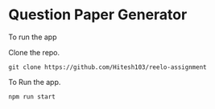 
# Question Paper Generator

To run the app 


Clone the repo.


```
git clone https://github.com/Hitesh103/reelo-assignment
```

To Run the app.

```
npm run start
```